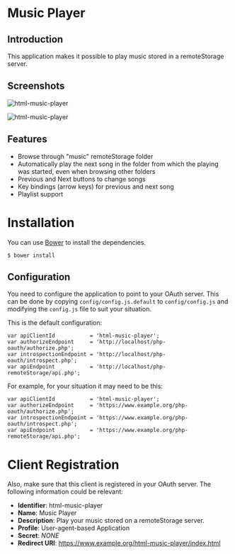 # Music Player

## Introduction
This application makes it possible to play music stored in a remoteStorage
server.

## Screenshots
![html-music-player](https://github.com/fkooman/html-music-player/raw/master/docs/html-music-player-screenshot.png)

![html-music-player](https://github.com/fkooman/html-music-player/raw/master/docs/html-music-player-playlist-screenshot.png)

## Features
* Browse through "music" remoteStorage folder
* Automatically play the next song in the folder from which the playing 
  was started, even when browsing other folders
* Previous and Next buttons to change songs
* Key bindings (arrow keys) for previous and next song
* Playlist support

# Installation
You can use [Bower](http://bower.io) to install the dependencies.

    $ bower install

## Configuration
You need to configure the application to point to your OAuth server. This can
be done by copying `config/config.js.default` to `config/config.js` and 
modifying the `config.js` file to suit your situation.

This is the default configuration:

    var apiClientId           = 'html-music-player';
    var authorizeEndpoint     = 'http://localhost/php-oauth/authorize.php';
    var introspectionEndpoint = 'http://localhost/php-oauth/introspect.php';
    var apiEndpoint           = 'http://localhost/php-remoteStorage/api.php';

For example, for your situation it may need to be this:

    var apiClientId           = 'html-music-player';
    var authorizeEndpoint     = 'https://www.example.org/php-oauth/authorize.php';
    var introspectionEndpoint = 'https://www.example.org/php-oauth/introspect.php';
    var apiEndpoint           = 'https://www.example.org/php-remoteStorage/api.php';

# Client Registration
Also, make sure that this client is registered in your OAuth server. The 
following information could be relevant:

* **Identifier**: html-music-player
* **Name**: Music Player
* **Description**: Play your music stored on a remoteStorage server.
* **Profile**: User-agent-based Application
* **Secret**: _NONE_
* **Redirect URI**: https://www.example.org/html-music-player/index.html
